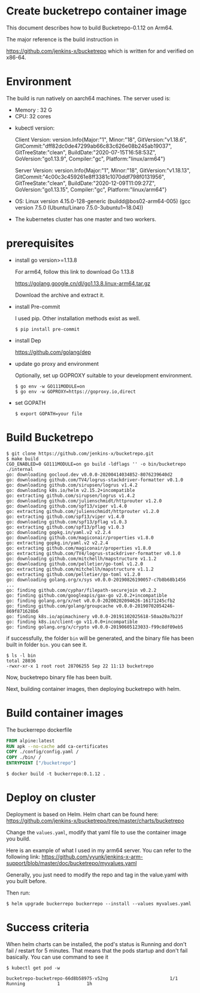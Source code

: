 # Create bucketrepo container image

This document describes how to build Bucketrepo-0.1.12 on Arm64.

The major reference is the build instruction in 

https://github.com/jenkins-x/bucketrepo which is written for and verified on x86-64.

# Environment

The build is run natively on aarch64 machines. The server used is:   

- Memory : 32 G  
- CPU: 32 cores  

* kubectl version: 

  Client Version: version.Info{Major:"1", Minor:"18", GitVersion:"v1.18.6", GitCommit:"dff82dc0de47299ab66c83c626e08b245ab19037", GitTreeState:"clean", BuildDate:"2020-07-15T16:58:53Z", GoVersion:"go1.13.9", Compiler:"gc", Platform:"linux/arm64"}

  Server Version: version.Info{Major:"1", Minor:"18", GitVersion:"v1.18.13", GitCommit:"4c00c3c459261e8ff3381c1070ddf798f0131956", GitTreeState:"clean", BuildDate:"2020-12-09T11:09:27Z", GoVersion:"go1.13.15", Compiler:"gc", Platform:"linux/arm64"}

* OS: Linux version 4.15.0-128-generic (buildd@bos02-arm64-005) (gcc version 7.5.0 (Ubuntu/Linaro 7.5.0-3ubuntu1~18.04))

* The kubernetes cluster has one master and two workers.

# prerequisites

- install go version>=1.13.8

  For arm64, follow this link to download Go 1.13.8 

  https://golang.google.cn/dl/go1.13.8.linux-arm64.tar.gz

  Download the archive and extract it.

- install Pre-commit

  I used pip. Other installation methods exist as well.

  `$ pip install pre-commit`

- install Dep

  https://github.com/golang/dep

- update go proxy and environment

  Optionally, set up GOPROXY suitable to your development environment.

  ```
  $ go env -w GO111MODULE=on
  $ go env -w GOPROXY=https://goproxy.io,direct
  ```

- set GOPATH

  `$ export GOPATH=your file`

# Build Bucketrepo

```
$ git clone https://github.com/jenkins-x/bucketrepo.git
$ make build  
CGO_ENABLED=0 GO111MODULE=on go build -ldflags '' -o bin/bucketrepo ./internal
go: downloading gocloud.dev v0.0.0-20200414034852-8076239640d2
go: downloading github.com/TV4/logrus-stackdriver-formatter v0.1.0
go: downloading github.com/sirupsen/logrus v1.4.2
go: downloading k8s.io/helm v2.15.2+incompatible
go: extracting github.com/sirupsen/logrus v1.4.2
go: downloading github.com/julienschmidt/httprouter v1.2.0
go: downloading github.com/spf13/viper v1.4.0
go: extracting github.com/julienschmidt/httprouter v1.2.0
go: extracting github.com/spf13/viper v1.4.0
go: downloading github.com/spf13/pflag v1.0.3
go: extracting github.com/spf13/pflag v1.0.3
go: downloading gopkg.in/yaml.v2 v2.2.4
go: downloading github.com/magiconair/properties v1.8.0
go: extracting gopkg.in/yaml.v2 v2.2.4
go: extracting github.com/magiconair/properties v1.8.0
go: extracting github.com/TV4/logrus-stackdriver-formatter v0.1.0
go: downloading github.com/mitchellh/mapstructure v1.1.2
go: downloading github.com/pelletier/go-toml v1.2.0
go: extracting github.com/mitchellh/mapstructure v1.1.2
go: extracting github.com/pelletier/go-toml v1.2.0
go: downloading golang.org/x/sys v0.0.0-20190826190057-c7b8b68b1456
...
go: finding github.com/cyphar/filepath-securejoin v0.2.2
go: finding github.com/googleapis/gax-go v2.0.2+incompatible
go: finding golang.org/x/net v0.0.0-20200202094626-16171245cfb2
go: finding github.com/golang/groupcache v0.0.0-20190702054246-869f871628b6
go: finding k8s.io/apimachinery v0.0.0-20191102025618-50aa20a7b23f
go: finding k8s.io/client-go v11.0.0+incompatible
go: finding golang.org/x/crypto v0.0.0-20190605123033-f99c8df09eb5
```

if successfully, the folder `bin` will be generated, and the binary file has been built in folder `bin`. you can see it.

```
$ ls -l bin
total 28036
-rwxr-xr-x 1 root root 28706255 Sep 22 11:13 bucketrepo
```

Now, bucketrepo binary file has been built.

Next, building container images, then deploying bucketrepo with helm.

# Build container images 

The buckerrepo dockerfile

```dockerfile
FROM alpine:latest
RUN apk --no-cache add ca-certificates
COPY ./config/config.yaml /
COPY ./bin/ /
ENTRYPOINT ["/bucketrepo"]
```

```
$ docker build -t buckerrepo:0.1.12 .
```

# Deploy on cluster

Deployment is based on Helm. Helm chart can be found here: https://github.com/jenkins-x/bucketrepo/tree/master/charts/bucketrepo

Change the `values.yaml`, modify that yaml file to use the container image you build.

Here is an example of what I used in my arm64 server. You can refer to the following link: https://github.com/yyunk/jenkins-x-arm-support/blob/master/doc/bucketrepo/myvalues.yaml

Generally, you just need to modify the repo and tag in the value.yaml with you built before.

Then run:

`$ helm upgrade buckerrepo buckerrepo --install --values myvalues.yaml`

# Success criteria

When helm charts can be installed, the pod's status is Running and don't fail / restart for 5 minutes. That means that the pods startup and don't fail basically. You can use command to see it

`$ kubectl get pod -w`

```shell
bucketrepo-bucketrepo-66d8b58975-v52ng                       1/1     Running            1          1h
```

